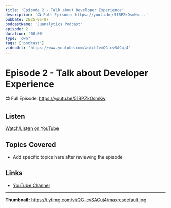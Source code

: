 ```yaml
---
title: 'Episode 2 - Talk about Developer Experience'
description: '📺 Full Episode: https://youtu.be/51BPZkOsmKw...'
pubDate: 2025-05-07
podcastName: 'Juanalytics Podcast'
episode: 2
duration: '00:00'
type: 'own'
tags: ['podcast']
videoUrl: 'https://www.youtube.com/watch?v=QG-cvSACuj4'
---
```


# Episode 2 - Talk about Developer Experience

📺 Full Episode: https://youtu.be/51BPZkOsmKw

## Listen

[Watch/Listen on YouTube](https://www.youtube.com/watch?v=QG-cvSACuj4)

## Topics Covered

- Add specific topics here after reviewing the episode

## Links

- [YouTube Channel](https://www.youtube.com/juanalytics)

---

**Thumbnail**: https://i.ytimg.com/vi/QG-cvSACuj4/maxresdefault.jpg
